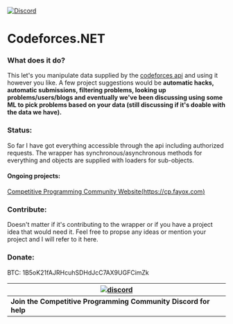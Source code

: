 [![Discord](https://discordapp.com/api/guilds/326795829664808960/widget.png)](https://discord.gg/algorithms)
# Codeforces.NET

### What does it do?
This let's you manipulate data supplied by the [codeforces api](https://codeforces.com/api/help) and using it however you like. A few project suggestions would be **automatic hacks, automatic submissions, filtering problems, looking up problems/users/blogs and eventually we've been discussing using some ML to pick problems based on your data (still discussing if it's doable with the data we have).**

### Status:
So far I have got everything accessible through the api including authorized requests. The wrapper has synchronous/asynchronous methods for everything and objects are supplied with loaders for sub-objects.

#### Ongoing projects:
[Competitive Programming Community Website(https://cp.fayox.com)](https://github.com/Ex-o/cf)
### Contribute:
Doesn't matter if it's contributing to the wrapper or if you have a project idea that would need it. Feel free to propse any ideas or mention your project and I will refer to it here.

### Donate:
BTC: 1B5oK21fAJRHcuhSDHdJcC7AX9UGFCimZk

|[![discord](https://cdn.discordapp.com/attachments/266240393639755778/281920766490968064/discord.png)](https://discord.gg/algorithms)|
|---|
| **Join the Competitive Programming Community Discord for help** |
